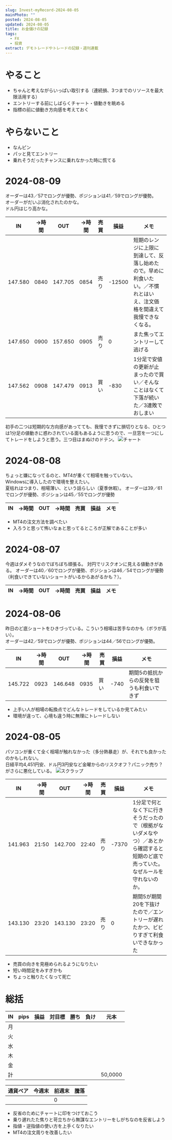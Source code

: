 ```yaml
---
slug: Invest-myRecord-2024-08-05
mainPhoto: ""
posted: 2024-08-05
updated: 2024-08-05
title: お金儲けの記録
tags:
  - FX
  - 投資
extract: デモトレードやトレードの記録・週刊連載
---
```

# やること

- ちゃんと考えながらいっぱい取引する（連続損、3つまでのリソースを最大限活用する）
- エントリーする前にしばらくチャート・値動きを眺める
- 指標の前に値動き方向感を考えておく

# やらないこと

- なんピン
- パッと見てエントリー
- 乗れそうだったチャンスに乗れなかった時に慌てる
# 2024-08-09
オーダーは43／57でロングが優勢、ポジションは41／59でロングが優勢。  
オーダーがだいぶ消化されたのかな。  
ドル円はじり高かな。

| IN      | →時間  | OUT     | →時間  | 売買  | 損益     | メモ                                                           |
| ------- | ---- | ------- | ---- | --- | ------ | ------------------------------------------------------------ |
| 147.580 | 0840 | 147.705 | 0854 | 売り  | -12500 | 短期のレンジに上限に到達して、反落し始めたので。早めに利食いたい。／不慣れとはいえ、注文価格を間違えて我慢できなくなる。 |
| 147.650 | 0900 | 157.650 | 0905 | 売り  | 0      | また焦ってエントリーして逃げる                                              |
| 147.562 | 0908 | 147.479 | 0913 | 買い  | -830   | 1分足で安値の更新が止まったので買い／そんなことはなくて下落が続いた／3連敗でおしまい                  |
初手の二つは短期的な方向感があってても、我慢できずに損切りとなる、ひとつは1分足の値動きに惑わされている面もあるように思うので、一旦窓を一つにしてトレードをしようと思う。三つ目はまぬけのドテン。
![チャート](images/invest/weekly/2024/Invest-myRecord-2024-08-05/02.png)

# 2024-08-08

ちょっと嫌になってるのと、MT4が重くて相場を触っていない。  
Windowsに導入したので環境を整えたい。  
夏枯れはつまり、相場薄い、という話らしい（夏季休暇）。
オーダーは39／61でロングが優勢、ポジションは45／55でロングが優勢

| IN  | →時間 | OUT | →時間 | 売買  | 損益  | メモ  |
| --- | --- | --- | --- | --- | --- | --- |
- MT4の注文方法を調べたい
- 入ろうと思って怖いなぁと思ってるところが正解であることが多い
# 2024-08-07

今週はダメそうなのでぼちぼち頑張る。
対円でリスクオンに見える値動きがある。
オーダーは40／60でロングが優勢、ポジションは46／54でロングが優勢（利食いできていないショートがいるからあがるかも？）。

| IN  | →時間 | OUT | →時間 | 売買  | 損益  | メモ  |
| --- | --- | --- | --- | --- | --- | --- |



# 2024-08-06

昨日のど底ショートをひきづっている。こういう相場は苦手なのかも（ボラが高い）。  
オーダーは42／59でロングが優勢、ポジションは44／56でロングが優勢。

| IN      | →時間  | OUT     | →時間  | 売買  | 損益   | メモ                    |
| ------- | ---- | ------- | ---- | --- | ---- | --------------------- |
| 145.722 | 0923 | 146.648 | 0935 | 買い  | -740 | 期間5の抵抗からの反発を狙うも利食いできず |

- 上手い人が相場の転換点でどんなトレードをしているか見てみたい
- 環境が違って、心境も違う時に無理にトレードしない
# 2024-08-05

パソコンが重くて全く相場が触れなかった（多分熱暴走）が、それでも良かったのかもしれない。  
日経平均4,451円安、ドル円3円安など金曜からのリスクオフ？パニック売り？がさらに悪化している。
![スクラップ](images/invest/weekly/2024/Invest-myRecord-2024-08-05/01.png)

| IN      | →時間   | OUT     | →時間   | 売買  | 損益    | メモ                                                                 |
| ------- | ----- | ------- | ----- | --- | ----- | ------------------------------------------------------------------ |
| 141.963 | 21:50 | 142.700 | 22:40 | 売り  | -7370 | 1分足で何となく下に行きそうだったので（根拠がないダメなやつ）／あとから確認すると短期のど底で売っていた。なぜルールを守れないのか。 |
| 143.130 | 23:20 | 143.130 | 23:20 | 売り  | 0     | 期間5が期間20を下抜けたので／エントリーが遅れたかつ、ビビりすぎて利食いできなかった                        |

- 売買の向きを見極められるようになりたい
- 短い時間足をみすぎかも
- ちょっと触りたくなって死亡

# 総括
| IN  | pips | 損益  | 対目標 | 勝ち  | 負け  | 元本      |
| --- | ---- | --- | --- | --- | --- | ------- |
| 月   |      |     |     |     |     |         |
| 火   |      |     |     |     |     |         |
| 水   |      |     |     |     |     |         |
| 木   |      |     |     |     |     |         |
| 金   |      |     |     |     |     |         |
| 計   |      |     |     |     |     | 50,0000 |

| 通貨ペア | 今週末 | 前週末 | 騰落  |
| ---- | --- | --- | --- |
|      |     | 0   |     |

- 反省のためにチャートに印をつけておこう
- 乗り遅れたた焦りと苛立ちから無謀なエントリーをしがちなのを反省しよう
- 指値・逆指値の使い方を上手くなりたい
- MT4の注文周りを改善したい